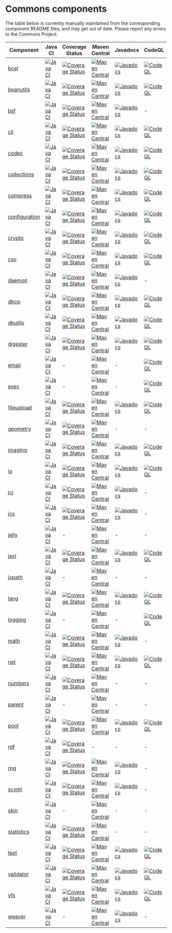 <!---
 Licensed to the Apache Software Foundation (ASF) under one or more
 contributor license agreements.  See the NOTICE file distributed with
 this work for additional information regarding copyright ownership.
 The ASF licenses this file to You under the Apache License, Version 2.0
 (the "License"); you may not use this file except in compliance with
 the License.  You may obtain a copy of the License at

      https://www.apache.org/licenses/LICENSE-2.0

 Unless required by applicable law or agreed to in writing, software
 distributed under the License is distributed on an "AS IS" BASIS,
 WITHOUT WARRANTIES OR CONDITIONS OF ANY KIND, either express or implied.
 See the License for the specific language governing permissions and
 limitations under the License.
-->
# Commons components

The table below is currently manually maintained from the corresponding component README files, and may get out of date. Please report any errors to the Commons Project.

| Component | Java CI | Coverage Status | Maven Central | Javadocs | CodeQL | OpenSSF Scorecard |
| ---       |     --- |      ---        |     ---       |     ---  |    --- |     ---           |
| [bcel](https://github.com/apache/commons-bcel)  | [![Java CI](https://github.com/apache/commons-bcel/actions/workflows/maven.yml/badge.svg)](https://github.com/apache/commons-bcel/actions/workflows/maven.yml) | [![Coverage Status](https://codecov.io/gh/apache/commons-bcel/branch/master/graph/badge.svg)](https://app.codecov.io/gh/apache/commons-bcel) | [![Maven Central](https://maven-badges.herokuapp.com/maven-central/org.apache.bcel/bcel/badge.svg?gav=true)](https://maven-badges.herokuapp.com/maven-central/org.apache.bcel/bcel/?gav=true) | [![Javadocs](https://javadoc.io/badge/org.apache.bcel/bcel/6.7.0.svg)](https://javadoc.io/doc/org.apache.bcel/bcel/6.7.0) | [![CodeQL](https://github.com/apache/commons-bcel/actions/workflows/codeql-analysis.yml/badge.svg)](https://github.com/apache/commons-bcel/actions/workflows/codeql-analysis.yml) | [![OpenSSF Scorecard](https://api.securityscorecards.dev/projects/github.com/apache/commons-bcel/badge)](https://api.securityscorecards.dev/projects/github.com/apache/commons-bcel) |
|[beanutils](https://github.com/apache/commons-beanutils)|[![Java CI](https://github.com/apache/commons-beanutils/actions/workflows/maven.yml/badge.svg)](https://github.com/apache/commons-beanutils/actions/workflows/maven.yml)|[![Coverage Status](https://codecov.io/gh/apache/commons-beanutils/branch/master/graph/badge.svg)](https://app.codecov.io/gh/apache/commons-beanutils/branch/master)|[![Maven Central](https://maven-badges.herokuapp.com/maven-central/commons-beanutils/commons-beanutils/badge.svg?gav=true)](https://maven-badges.herokuapp.com/maven-central/org.apache.commons/commons-beanutils2/?gav=true)|[![Javadocs](https://javadoc.io/badge/org.apache.commons/commons-beanutils2/2.0.0.svg)](https://javadoc.io/doc/org.apache.commons/commons-beanutils2/2.0.0)|[![CodeQL](https://github.com/apache/commons-beanutils/actions/workflows/codeql-analysis.yml/badge.svg)](https://github.com/apache/commons-beanutils/actions/workflows/codeql-analysis.yml)|-|
|[bsf](https://github.com/apache/commons-bsf)|[![Java CI](https://github.com/apache/commons-bsf/actions/workflows/maven.yml/badge.svg)](https://github.com/apache/commons-bsf/actions/workflows/maven.yml)|[![Coverage Status](https://coveralls.io/repos/apache/commons-bsf/badge.svg)](https://coveralls.io/r/apache/commons-bsf)|[![Maven Central](https://maven-badges.herokuapp.com/maven-central/bsf/bsf/badge.svg)](https://maven-badges.herokuapp.com/maven-central/bsf/bsf/)|[![Javadocs](https://javadoc.io/badge/bsf/bsf/2.5.0.svg)](https://javadoc.io/doc/bsf/bsf/2.5.0)|-|-|
|[cli](https://github.com/apache/commons-cli)|[![Java CI](https://github.com/apache/commons-cli/actions/workflows/maven.yml/badge.svg)](https://github.com/apache/commons-cli/actions/workflows/maven.yml)|[![Coverage Status](https://codecov.io/gh/apache/commons-cli/branch/master/graph/badge.svg)](https://app.codecov.io/gh/apache/commons-cli/branch/master)|[![Maven Central](https://maven-badges.herokuapp.com/maven-central/commons-cli/commons-cli/badge.svg?gav=true)](https://maven-badges.herokuapp.com/maven-central/commons-cli/commons-cli/?gav=true)|[![Javadocs](https://javadoc.io/badge/commons-cli/commons-cli/1.5.0.svg)](https://javadoc.io/doc/commons-cli/commons-cli/1.5.0)|[![CodeQL](https://github.com/apache/commons-cli/actions/workflows/codeql-analysis.yml/badge.svg)](https://github.com/apache/commons-cli/actions/workflows/codeql-analysis.yml)|-|
|[codec](https://github.com/apache/commons-codec)|[![Java CI](https://github.com/apache/commons-codec/actions/workflows/maven.yml/badge.svg)](https://github.com/apache/commons-codec/actions/workflows/maven.yml)|[![Coverage Status](https://codecov.io/gh/apache/commons-codec/branch/master/graph/badge.svg)](https://app.codecov.io/gh/apache/commons-codec)|[![Maven Central](https://maven-badges.herokuapp.com/maven-central/commons-codec/commons-codec/badge.svg?gav=true)](https://maven-badges.herokuapp.com/maven-central/commons-codec/commons-codec/?gav=true)|[![Javadocs](https://javadoc.io/badge/commons-codec/commons-codec/1.16.0.svg)](https://javadoc.io/doc/commons-codec/commons-codec/1.16.0)|[![CodeQL](https://github.com/apache/commons-codec/actions/workflows/codeql-analysis.yml/badge.svg)](https://github.com/apache/commons-codec/actions/workflows/codeql-analysis.yml)|[![OpenSSF Scorecard](https://api.securityscorecards.dev/projects/github.com/apache/commons-codec/badge)](https://api.securityscorecards.dev/projects/github.com/apache/commons-codec)|
|[collections](https://github.com/apache/commons-collections)|[![Java CI](https://github.com/apache/commons-collections/actions/workflows/maven.yml/badge.svg)](https://github.com/apache/commons-collections/actions/workflows/maven.yml)|[![Coverage Status](https://codecov.io/gh/apache/commons-collections/branch/master/graph/badge.svg)](https://app.codecov.io/gh/apache/commons-collections/branch/master)|[![Maven Central](https://maven-badges.herokuapp.com/maven-central/org.apache.commons/commons-collections4/badge.svg?gav=true)](https://maven-badges.herokuapp.com/maven-central/org.apache.commons/commons-collections4/?gav=true)|[![Javadocs](https://javadoc.io/badge/org.apache.commons/commons-collections4/4.4.svg)](https://javadoc.io/doc/org.apache.commons/commons-collections4/4.4)|[![CodeQL](https://github.com/apache/commons-collections/actions/workflows/codeql-analysis.yml/badge.svg)](https://github.com/apache/commons-collections/actions/workflows/codeql-analysis.yml)|-|
|[compress](https://github.com/apache/commons-compress)|[![Java CI](https://github.com/apache/commons-compress/actions/workflows/maven.yml/badge.svg)](https://github.com/apache/commons-compress/actions/workflows/maven.yml)|[![Coverage Status](https://codecov.io/gh/apache/commons-compress/branch/master/graph/badge.svg)](https://app.codecov.io/gh/apache/commons-compress)|[![Maven Central](https://maven-badges.herokuapp.com/maven-central/org.apache.commons/commons-compress/badge.svg?gav=true)](https://maven-badges.herokuapp.com/maven-central/org.apache.commons/commons-compress/?gav=true)|[![Javadocs](https://javadoc.io/badge/org.apache.commons/commons-compress/1.24.0.svg)](https://javadoc.io/doc/org.apache.commons/commons-compress/1.24.0)|[![CodeQL](https://github.com/apache/commons-compress/actions/workflows/codeql-analysis.yml/badge.svg)](https://github.com/apache/commons-compress/actions/workflows/codeql-analysis.yml)|[![OpenSSF Scorecard](https://api.securityscorecards.dev/projects/github.com/apache/commons-compress/badge)](https://api.securityscorecards.dev/projects/github.com/apache/commons-compress)|
|[configuration](https://github.com/apache/commons-configuration)|[![Java CI](https://github.com/apache/commons-configuration/actions/workflows/maven.yml/badge.svg)](https://github.com/apache/commons-configuration/actions/workflows/maven.yml)|[![Coverage Status](https://codecov.io/gh/apache/commons-configuration/branch/master/graph/badge.svg)](https://app.codecov.io/gh/apache/commons-configuration)|[![Maven Central](https://maven-badges.herokuapp.com/maven-central/org.apache.commons/commons-configuration2/badge.svg?gav=true)](https://maven-badges.herokuapp.com/maven-central/org.apache.commons/commons-configuration2/?gav=true)|[![Javadocs](https://javadoc.io/badge/org.apache.commons/commons-configuration2/2.9.0.svg)](https://javadoc.io/doc/org.apache.commons/commons-configuration2/2.9.0)|[![CodeQL](https://github.com/apache/commons-configuration/actions/workflows/codeql-analysis.yml/badge.svg)](https://github.com/apache/commons-configuration/actions/workflows/codeql-analysis.yml)|[![OpenSSF Scorecard](https://api.securityscorecards.dev/projects/github.com/apache/commons-configuration/badge)](https://api.securityscorecards.dev/projects/github.com/apache/commons-configuration)|
|[crypto](https://github.com/apache/commons-crypto)|[![Java CI](https://github.com/apache/commons-crypto/actions/workflows/maven.yml/badge.svg)](https://github.com/apache/commons-crypto/actions/workflows/maven.yml)|[![Coverage Status](https://codecov.io/gh/apache/commons-crypto/branch/master/graph/badge.svg)](https://app.codecov.io/gh/apache/commons-crypto)|[![Maven Central](https://maven-badges.herokuapp.com/maven-central/org.apache.commons/commons-crypto/badge.svg?gav=true)](https://maven-badges.herokuapp.com/maven-central/org.apache.commons/commons-crypto/?gav=true)|[![Javadocs](https://javadoc.io/badge/org.apache.commons/commons-crypto/1.2.0.svg)](https://javadoc.io/doc/org.apache.commons/commons-crypto/1.2.0)|[![CodeQL](https://github.com/apache/commons-crypto/actions/workflows/codeql-analysis.yml/badge.svg)](https://github.com/apache/commons-crypto/actions/workflows/codeql-analysis.yml)|[![OpenSSF Scorecard](https://api.securityscorecards.dev/projects/github.com/apache/commons-crypto/badge)](https://api.securityscorecards.dev/projects/github.com/apache/commons-crypto)|
|[csv](https://github.com/apache/commons-csv)|[![Java CI](https://github.com/apache/commons-csv/actions/workflows/maven.yml/badge.svg)](https://github.com/apache/commons-csv/actions/workflows/maven.yml)|[![Coverage Status](https://codecov.io/gh/apache/commons-csv/branch/master/graph/badge.svg)](https://app.codecov.io/gh/apache/commons-csv)|[![Maven Central](https://maven-badges.herokuapp.com/maven-central/org.apache.commons/commons-csv/badge.svg?gav=true)](https://maven-badges.herokuapp.com/maven-central/org.apache.commons/commons-csv/?gav=true)|[![Javadocs](https://javadoc.io/badge/org.apache.commons/commons-csv/1.10.0.svg)](https://javadoc.io/doc/org.apache.commons/commons-csv/1.10.0)|[![CodeQL](https://github.com/apache/commons-csv/actions/workflows/codeql-analysis.yml/badge.svg)](https://github.com/apache/commons-csv/actions/workflows/codeql-analysis.yml)|[![OpenSSF Scorecard](https://api.securityscorecards.dev/projects/github.com/apache/commons-csv/badge)](https://api.securityscorecards.dev/projects/github.com/apache/commons-csv)|
|[daemon](https://github.com/apache/commons-daemon)|[![Java CI](https://github.com/apache/commons-daemon/actions/workflows/maven.yml/badge.svg)](https://github.com/apache/commons-daemon/actions/workflows/maven.yml)|[![Coverage Status](https://codecov.io/gh/apache/commons-daemon/branch/master/graph/badge.svg)](https://app.codecov.io/gh/apache/commons-daemon)|[![Maven Central](https://maven-badges.herokuapp.com/maven-central/commons-daemon/commons-daemon/badge.svg)](https://maven-badges.herokuapp.com/maven-central/commons-daemon/commons-daemon/)|[![Javadocs](https://javadoc.io/badge/commons-daemon/commons-daemon/1.3.3.svg)](https://javadoc.io/doc/commons-daemon/commons-daemon/1.3.3)|-|-|
|[dbcp](https://github.com/apache/commons-dbcp)|[![Java CI](https://github.com/apache/commons-dbcp/actions/workflows/maven.yml/badge.svg)](https://github.com/apache/commons-dbcp/actions/workflows/maven.yml)|[![Coverage Status](https://codecov.io/gh/apache/commons-dbcp/branch/master/graph/badge.svg)](https://app.codecov.io/gh/apache/commons-dbcp)|[![Maven Central](https://maven-badges.herokuapp.com/maven-central/org.apache.commons/commons-dbcp2/badge.svg?gav=true)](https://maven-badges.herokuapp.com/maven-central/org.apache.commons/commons-dbcp2/?gav=true)|[![Javadocs](https://javadoc.io/badge/org.apache.commons/commons-dbcp2/2.10.0.svg)](https://javadoc.io/doc/org.apache.commons/commons-dbcp2/2.10.0)|[![CodeQL](https://github.com/apache/commons-dbcp/actions/workflows/codeql-analysis.yml/badge.svg)](https://github.com/apache/commons-dbcp/actions/workflows/codeql-analysis.yml)|[![OpenSSF Scorecard](https://api.securityscorecards.dev/projects/github.com/apache/commons-dbcp/badge)](https://api.securityscorecards.dev/projects/github.com/apache/commons-dbcp)|
|[dbutils](https://github.com/apache/commons-dbutils)|[![Java CI](https://github.com/apache/commons-dbutils/actions/workflows/maven.yml/badge.svg)](https://github.com/apache/commons-dbutils/actions/workflows/maven.yml)|[![Coverage Status](https://codecov.io/gh/apache/commons-dbutils/branch/master/graph/badge.svg)](https://app.codecov.io/gh/apache/commons-dbutils)|[![Maven Central](https://maven-badges.herokuapp.com/maven-central/commons-dbutils/commons-dbutils/badge.svg?gav=true)](https://maven-badges.herokuapp.com/maven-central/commons-dbutils/commons-dbutils/?gav=true)|[![Javadocs](https://javadoc.io/badge/commons-dbutils/commons-dbutils/1.8.1.svg)](https://javadoc.io/doc/commons-dbutils/commons-dbutils/1.8.1)|[![CodeQL](https://github.com/apache/commons-dbutils/actions/workflows/codeql-analysis.yml/badge.svg)](https://github.com/apache/commons-dbutils/actions/workflows/codeql-analysis.yml)|[![OpenSSF Scorecard](https://api.securityscorecards.dev/projects/github.com/apache/commons-dbutils/badge)](https://api.securityscorecards.dev/projects/github.com/apache/commons-dbutils)|
|[digester](https://github.com/apache/commons-digester)|[![Java CI](https://github.com/apache/commons-digester/actions/workflows/maven.yml/badge.svg)](https://github.com/apache/commons-digester/actions/workflows/maven.yml)|[![Coverage Status](https://codecov.io/gh/apache/commons-digester/branch/master/graph/badge.svg)](https://app.codecov.io/gh/apache/commons-digester)|[![Maven Central](https://maven-badges.herokuapp.com/maven-central/org.apache.commons/commons-digester3/badge.svg?gav=true)](https://maven-badges.herokuapp.com/maven-central/org.apache.commons/commons-digester3/?gav=true)|[![Javadocs](https://javadoc.io/badge/org.apache.commons/commons-digester3-parent/3.3.svg)](https://javadoc.io/doc/org.apache.commons/commons-digester3-parent/3.3)|[![CodeQL](https://github.com/apache/commons-digester/actions/workflows/codeql-analysis.yml/badge.svg)](https://github.com/apache/commons-digester/actions/workflows/codeql-analysis.yml)|[![OpenSSF Scorecard](https://api.securityscorecards.dev/projects/github.com/apache/commons-digester/badge)](https://api.securityscorecards.dev/projects/github.com/apache/commons-digester)|
|[email](https://github.com/apache/commons-email)|[![Java CI](https://github.com/apache/commons-email/actions/workflows/maven.yml/badge.svg)](https://github.com/apache/commons-email/actions/workflows/maven.yml)|-|[![Maven Central](https://maven-badges.herokuapp.com/maven-central/org.apache.commons/commons-email/badge.svg?gav=true)](https://maven-badges.herokuapp.com/maven-central/org.apache.commons/commons-email/?gav=true)|-|[![CodeQL](https://github.com/apache/commons-email/actions/workflows/codeql-analysis.yml/badge.svg)](https://github.com/apache/commons-email/actions/workflows/codeql-analysis.yml)|-|
|[exec](https://github.com/apache/commons-exec)|[![Java CI](https://github.com/apache/commons-exec/actions/workflows/maven.yml/badge.svg)](https://github.com/apache/commons-exec/actions/workflows/maven.yml)|-|[![Maven Central](https://maven-badges.herokuapp.com/maven-central/org.apache.commons/commons-exec/badge.svg?gav=true)](https://maven-badges.herokuapp.com/maven-central/org.apache.commons/commons-exec/?gav=true)|-|[![CodeQL](https://github.com/apache/commons-exec/actions/workflows/codeql-analysis.yml/badge.svg)](https://github.com/apache/commons-exec/actions/workflows/codeql-analysis.yml)|-|
|[fileupload](https://github.com/apache/commons-fileupload)|[![Java CI](https://github.com/apache/commons-fileupload/actions/workflows/maven.yml/badge.svg)](https://github.com/apache/commons-fileupload/actions/workflows/maven.yml)|[![Coverage Status](https://codecov.io/gh/apache/commons-fileupload/branch/master/graph/badge.svg)](https://app.codecov.io/gh/apache/commons-fileupload)|[![Maven Central](https://maven-badges.herokuapp.com/maven-central/org.apache.commons/commons-fileupload2/badge.svg?gav=true)](https://maven-badges.herokuapp.com/maven-central/org.apache.commons/commons-fileupload2/?gav=true)|[![Javadocs](https://javadoc.io/badge/org.apache.commons/commons-fileupload2/2.0.0-M1.svg)](https://javadoc.io/doc/org.apache.commons/commons-fileupload2/2.0.0-M1)|[![CodeQL](https://github.com/apache/commons-fileupload/actions/workflows/codeql-analysis.yml/badge.svg)](https://github.com/apache/commons-fileupload/actions/workflows/codeql-analysis.yml)|[![OpenSSF Scorecard](https://api.securityscorecards.dev/projects/github.com/apache/commons-fileupload/badge)](https://api.securityscorecards.dev/projects/github.com/apache/commons-fileupload)|
|[geometry](https://github.com/apache/commons-geometry)|[![Java CI](https://github.com/apache/commons-geometry/actions/workflows/maven.yml/badge.svg)](https://github.com/apache/commons-geometry/actions/workflows/maven.yml)|[![Coverage Status](https://codecov.io/gh/apache/commons-geometry/branch/master/graph/badge.svg)](https://app.codecov.io/gh/apache/commons-geometry)|[![Maven Central](https://maven-badges.herokuapp.com/maven-central/org.apache.commons/commons-geometry-spherical/badge.svg)](https://maven-badges.herokuapp.com/maven-central/org.apache.commons/commons-geometry-spherical/)|-|-|-|
|[imaging](https://github.com/apache/commons-imaging)|[![Java CI](https://github.com/apache/commons-imaging/actions/workflows/maven.yml/badge.svg)](https://github.com/apache/commons-imaging/actions/workflows/maven.yml)|[![Coverage Status](https://codecov.io/gh/apache/commons-imaging/branch/master/graph/badge.svg)](https://app.codecov.io/gh/apache/commons-imaging/branch/master)|[![Maven Central](https://maven-badges.herokuapp.com/maven-central/org.apache.commons/commons-imaging/badge.svg?gav=true)](https://maven-badges.herokuapp.com/maven-central/org.apache.commons/commons-imaging/?gav=true)|[![Javadocs](https://javadoc.io/badge/org.apache.commons/commons-imaging/1.0-alpha3.svg)](https://javadoc.io/doc/org.apache.commons/commons-imaging/1.0-alpha3)|[![CodeQL](https://github.com/apache/commons-imaging/actions/workflows/codeql-analysis.yml/badge.svg)](https://github.com/apache/commons-imaging/actions/workflows/codeql-analysis.yml)|[![OpenSSF Scorecard](https://api.securityscorecards.dev/projects/github.com/apache/commons-imaging/badge)](https://api.securityscorecards.dev/projects/github.com/apache/commons-imaging)|
|[io](https://github.com/apache/commons-io)|[![Java CI](https://github.com/apache/commons-io/actions/workflows/maven.yml/badge.svg)](https://github.com/apache/commons-io/actions/workflows/maven.yml)|[![Coverage Status](https://codecov.io/gh/apache/commons-io/branch/master/graph/badge.svg)](https://app.codecov.io/gh/apache/commons-io)|[![Maven Central](https://maven-badges.herokuapp.com/maven-central/commons-io/commons-io/badge.svg?gav=true)](https://maven-badges.herokuapp.com/maven-central/commons-io/commons-io/?gav=true)|[![Javadocs](https://javadoc.io/badge/commons-io/commons-io/2.15.0.svg)](https://javadoc.io/doc/commons-io/commons-io/2.15.0)|[![CodeQL](https://github.com/apache/commons-io/actions/workflows/codeql-analysis.yml/badge.svg)](https://github.com/apache/commons-io/actions/workflows/codeql-analysis.yml)|[![OpenSSF Scorecard](https://api.securityscorecards.dev/projects/github.com/apache/commons-io/badge)](https://api.securityscorecards.dev/projects/github.com/apache/commons-io)|
|[jci](https://github.com/apache/commons-jci)|[![Java CI](https://github.com/apache/commons-jci/actions/workflows/maven.yml/badge.svg)](https://github.com/apache/commons-jci/actions/workflows/maven.yml)|[![Coverage Status](https://coveralls.io/repos/apache/commons-jci/badge.svg)](https://coveralls.io/r/apache/commons-jci)|[![Maven Central](https://maven-badges.herokuapp.com/maven-central/org.apache.commons/commons-jci/badge.svg)](https://maven-badges.herokuapp.com/maven-central/org.apache.commons/commons-jci/)|[![Javadocs](https://javadoc.io/badge/org.apache.commons/commons-jci2/2.0.svg)](https://javadoc.io/doc/org.apache.commons/commons-jci2/2.0)|-|-|
|[jcs](https://github.com/apache/commons-jcs)|[![Java CI](https://github.com/apache/commons-jcs/actions/workflows/maven.yml/badge.svg)](https://github.com/apache/commons-jcs/actions/workflows/maven.yml)|[![Coverage Status](https://codecov.io/gh/apache/commons-jcs/branch/master/graph/badge.svg)](https://app.codecov.io/gh/apache/commons-jcs)|[![Maven Central](https://maven-badges.herokuapp.com/maven-central/org.apache.commons/commons-jcs3/badge.svg?gav=true)](https://maven-badges.herokuapp.com/maven-central/org.apache.commons/commons-jcs3/?gav=true)|[![Javadocs](https://javadoc.io/badge/org.apache.commons/commons-jcs3/3.1.svg)](https://javadoc.io/doc/org.apache.commons/commons-jcs3/3.1)|-|-|
|[jelly](https://github.com/apache/commons-jelly)|[![Java CI](https://github.com/apache/commons-jelly/actions/workflows/maven.yml/badge.svg)](https://github.com/apache/commons-jelly/actions/workflows/maven.yml)|-|[![Maven Central](https://maven-badges.herokuapp.com/maven-central/commons-jelly/commons-jelly/badge.svg)](https://maven-badges.herokuapp.com/maven-central/commons-jelly/commons-jelly/)|-|-|-|
|[jexl](https://github.com/apache/commons-jexl)|[![Java CI](https://github.com/apache/commons-jexl/actions/workflows/maven.yml/badge.svg)](https://github.com/apache/commons-jexl/actions/workflows/maven.yml)|[![Coverage Status](https://codecov.io/gh/apache/commons-jexl/branch/master/graph/badge.svg)](https://app.codecov.io/gh/apache/commons-jexl)|[![Maven Central](https://maven-badges.herokuapp.com/maven-central/org.apache.commons/commons-jexl3/badge.svg?gav=true)](https://maven-badges.herokuapp.com/maven-central/org.apache.commons/commons-jexl3/?gav=true)|[![Javadocs](https://javadoc.io/badge/org.apache.commons/commons-jexl3/3.2.svg)](https://javadoc.io/doc/org.apache.commons/commons-jexl3/3.2)|[![CodeQL](https://github.com/apache/commons-jexl/actions/workflows/codeql-analysis.yml/badge.svg)](https://github.com/apache/commons-jexl/actions/workflows/codeql-analysis.yml)|-|
|[jxpath](https://github.com/apache/commons-jxpath)|[![Java CI](https://github.com/apache/commons-jxpath/actions/workflows/maven.yml/badge.svg)](https://github.com/apache/commons-jxpath/actions/workflows/maven.yml)|-|[![Maven Central](https://maven-badges.herokuapp.com/maven-central/commons-jxpath/commons-jxpath/badge.svg)](https://maven-badges.herokuapp.com/maven-central/commons-jxpath/commons-jxpath/)|-|-|-|
|[lang](https://github.com/apache/commons-lang)|[![Java CI](https://github.com/apache/commons-lang/actions/workflows/maven.yml/badge.svg)](https://github.com/apache/commons-lang/actions/workflows/maven.yml)|[![Coverage Status](https://codecov.io/gh/apache/commons-lang/branch/master/graph/badge.svg)](https://app.codecov.io/gh/apache/commons-lang)|[![Maven Central](https://maven-badges.herokuapp.com/maven-central/org.apache.commons/commons-lang3/badge.svg?gav=true)](https://maven-badges.herokuapp.com/maven-central/org.apache.commons/commons-lang3/?gav=true)|[![Javadocs](https://javadoc.io/badge/org.apache.commons/commons-lang3/3.13.0.svg)](https://javadoc.io/doc/org.apache.commons/commons-lang3/3.13.0)|[![CodeQL](https://github.com/apache/commons-lang/actions/workflows/codeql-analysis.yml/badge.svg)](https://github.com/apache/commons-lang/actions/workflows/codeql-analysis.yml)|[![OpenSSF Scorecard](https://api.securityscorecards.dev/projects/github.com/apache/commons-lang/badge)](https://api.securityscorecards.dev/projects/github.com/apache/commons-lang)|
|[logging](https://github.com/apache/commons-logging)|[![Java CI](https://github.com/apache/commons-logging/actions/workflows/maven.yml/badge.svg)](https://github.com/apache/commons-logging/actions/workflows/maven.yml)|-|[![Maven Central](https://maven-badges.herokuapp.com/maven-central/commons-logging/commons-logging/badge.svg?gav=true)](https://maven-badges.herokuapp.com/maven-central/commons-logging/commons-logging/?gav=true)|-|[![CodeQL](https://github.com/apache/commons-logging/actions/workflows/codeql-analysis.yml/badge.svg)](https://github.com/apache/commons-logging/actions/workflows/codeql-analysis.yml)|-|
|[math](https://github.com/apache/commons-math)|[![Java CI](https://github.com/apache/commons-math/actions/workflows/maven.yml/badge.svg)](https://github.com/apache/commons-math/actions/workflows/maven.yml)|[![Coverage Status](https://codecov.io/gh/apache/commons-math/branch/master/graph/badge.svg)](https://app.codecov.io/gh/apache/commons-math)|[![Maven Central](https://maven-badges.herokuapp.com/maven-central/org.apache.commons/commons-math4-parent/badge.svg)](https://maven-badges.herokuapp.com/maven-central/org.apache.commons/commons-math4-parent/)|[![Javadocs](https://javadoc.io/badge/org.apache.commons/commons-math4-parent/4.0.svg)](https://javadoc.io/doc/org.apache.commons/commons-math4-parent/4.0)|-|-|
|[net](https://github.com/apache/commons-net)|[![Java CI](https://github.com/apache/commons-net/actions/workflows/maven.yml/badge.svg)](https://github.com/apache/commons-net/actions/workflows/maven.yml)|[![Coverage Status](https://codecov.io/gh/apache/commons-net/branch/master/graph/badge.svg)](https://app.codecov.io/gh/apache/commons-net)|[![Maven Central](https://maven-badges.herokuapp.com/maven-central/commons-net/commons-net/badge.svg?gav=true)](https://maven-badges.herokuapp.com/maven-central/commons-net/commons-net/?gav=true)|[![Javadocs](https://javadoc.io/badge/commons-net/commons-net/3.10.0.svg)](https://javadoc.io/doc/commons-net/commons-net/3.10.0)|[![CodeQL](https://github.com/apache/commons-net/actions/workflows/codeql-analysis.yml/badge.svg)](https://github.com/apache/commons-net/actions/workflows/codeql-analysis.yml)|[![OpenSSF Scorecard](https://api.securityscorecards.dev/projects/github.com/apache/commons-net/badge)](https://api.securityscorecards.dev/projects/github.com/apache/commons-net)|
|[numbers](https://github.com/apache/commons-numbers)|[![Java CI](https://github.com/apache/commons-numbers/actions/workflows/maven.yml/badge.svg)](https://github.com/apache/commons-numbers/actions/workflows/maven.yml)|[![Coverage Status](https://codecov.io/gh/apache/commons-numbers/branch/master/graph/badge.svg)](https://app.codecov.io/gh/apache/commons-numbers)|[![Maven Central](https://maven-badges.herokuapp.com/maven-central/org.apache.commons/commons-numbers-parent/badge.svg)](https://maven-badges.herokuapp.com/maven-central/org.apache.commons/commons-numbers-parent/)|-|-|-|
|[parent](https://github.com/apache/commons-parent)|[![Java CI](https://github.com/apache/commons-parent/actions/workflows/maven.yml/badge.svg)](https://github.com/apache/commons-parent/actions/workflows/maven.yml)|-|[![Maven Central](https://maven-badges.herokuapp.com/maven-central/org.apache.commons/commons-parent/badge.svg?gav=true)](https://maven-badges.herokuapp.com/maven-central/org.apache.commons/commons-parent/?gav=true)|-|-|[![OpenSSF Scorecard](https://api.securityscorecards.dev/projects/github.com/apache/commons-parent/badge)](https://api.securityscorecards.dev/projects/github.com/apache/commons-parent)|
|[pool](https://github.com/apache/commons-pool)|[![Java CI](https://github.com/apache/commons-pool/actions/workflows/maven.yml/badge.svg)](https://github.com/apache/commons-pool/actions/workflows/maven.yml)|[![Coverage Status](https://codecov.io/gh/apache/commons-pool/branch/master/graph/badge.svg)](https://app.codecov.io/gh/apache/commons-pool)|[![Maven Central](https://maven-badges.herokuapp.com/maven-central/org.apache.commons/commons-pool2/badge.svg?gav=true)](https://maven-badges.herokuapp.com/maven-central/org.apache.commons/commons-pool2/?gav=true)|[![Javadocs](https://javadoc.io/badge/org.apache.commons/commons-pool2/2.12.0.svg)](https://javadoc.io/doc/org.apache.commons/commons-pool2/2.12.0)|[![CodeQL](https://github.com/apache/commons-pool/actions/workflows/codeql-analysis.yml/badge.svg)](https://github.com/apache/commons-pool/actions/workflows/codeql-analysis.yml)|[![OpenSSF Scorecard](https://api.securityscorecards.dev/projects/github.com/apache/commons-pool/badge)](https://api.securityscorecards.dev/projects/github.com/apache/commons-pool)|
|[rdf](https://github.com/apache/commons-rdf)|[![Java CI](https://github.com/apache/commons-rdf/actions/workflows/maven.yml/badge.svg)](https://github.com/apache/commons-rdf/actions/workflows/maven.yml)|[![Coverage Status](https://codecov.io/gh/apache/commons-rdf/branch/master/graph/badge.svg)](https://app.codecov.io/gh/apache/commons-rdf)|-|-|-|-|
|[rng](https://github.com/apache/commons-rng)|[![Java CI](https://github.com/apache/commons-rng/actions/workflows/maven.yml/badge.svg)](https://github.com/apache/commons-rng/actions/workflows/maven.yml)|[![Coverage Status](https://codecov.io/gh/apache/commons-rng/branch/master/graph/badge.svg)](https://app.codecov.io/gh/apache/commons-rng)|[![Maven Central](https://maven-badges.herokuapp.com/maven-central/org.apache.commons/commons-rng-simple/badge.svg)](https://maven-badges.herokuapp.com/maven-central/org.apache.commons/commons-rng-simple/)|[![Javadocs](https://javadoc.io/badge/org.apache.commons/commons-rng-simple/1.5.svg)](https://javadoc.io/doc/org.apache.commons/commons-rng-simple/1.5)|-|-|
|[scxml](https://github.com/apache/commons-scxml)|[![Java CI](https://github.com/apache/commons-scxml/actions/workflows/maven.yml/badge.svg)](https://github.com/apache/commons-scxml/actions/workflows/maven.yml)|[![Coverage Status](https://coveralls.io/repos/apache/commons-scxml2/badge.svg)](https://coveralls.io/r/apache/commons-scxml2)|[![Maven Central](https://maven-badges.herokuapp.com/maven-central/commons-scxml/commons-scxml/badge.svg)](https://maven-badges.herokuapp.com/maven-central/commons-scxml/commons-scxml/)|[![Javadocs](https://javadoc.io/badge/org.apache.commons/commons-scxml2/2.0-alpha-1.svg)](https://javadoc.io/doc/org.apache.commons/commons-scxml2/2.0-alpha-1)|-|-|
|[skin](https://github.com/apache/commons-skin)|[![Java CI](https://github.com/apache/commons-skin/actions/workflows/maven.yml/badge.svg)](https://github.com/apache/commons-skin/actions/workflows/maven.yml)|-|[![Maven Central](https://maven-badges.herokuapp.com/maven-central/org.apache.commons/commons-skin/badge.svg)](https://maven-badges.herokuapp.com/maven-central/org.apache.commons/commons-skin/)|-|-|-|
|[statistics](https://github.com/apache/commons-statistics)|[![Java CI](https://github.com/apache/commons-statistics/actions/workflows/maven.yml/badge.svg)](https://github.com/apache/commons-statistics/actions/workflows/maven.yml)|[![Coverage Status](https://codecov.io/gh/apache/commons-statistics/branch/master/graph/badge.svg)](https://app.codecov.io/gh/apache/commons-statistics)|[![Maven Central](https://maven-badges.herokuapp.com/maven-central/org.apache.commons/commons-statistics-distribution/badge.svg)](https://maven-badges.herokuapp.com/maven-central/org.apache.commons/commons-statistics-distribution/)|-|-|-|
|[text](https://github.com/apache/commons-text)|[![Java CI](https://github.com/apache/commons-text/actions/workflows/maven.yml/badge.svg)](https://github.com/apache/commons-text/actions/workflows/maven.yml)|[![Coverage Status](https://codecov.io/gh/apache/commons-text/branch/master/graph/badge.svg)](https://app.codecov.io/gh/apache/commons-text)|[![Maven Central](https://maven-badges.herokuapp.com/maven-central/org.apache.commons/commons-text/badge.svg?gav=true)](https://maven-badges.herokuapp.com/maven-central/org.apache.commons/commons-text/?gav=true)|[![Javadocs](https://javadoc.io/badge/org.apache.commons/commons-text/1.10.0.svg)](https://javadoc.io/doc/org.apache.commons/commons-text/1.10.0)|[![CodeQL](https://github.com/apache/commons-text/actions/workflows/codeql-analysis.yml/badge.svg)](https://github.com/apache/commons-text/actions/workflows/codeql-analysis.yml)|-|
|[validator](https://github.com/apache/commons-validator)|[![Java CI](https://github.com/apache/commons-validator/actions/workflows/maven.yml/badge.svg)](https://github.com/apache/commons-validator/actions/workflows/maven.yml)|[![Coverage Status](https://codecov.io/gh/apache/commons-validator/branch/master/graph/badge.svg)](https://app.codecov.io/gh/apache/commons-validator)|[![Maven Central](https://maven-badges.herokuapp.com/maven-central/commons-validator/commons-validator/badge.svg?gav=true)](https://maven-badges.herokuapp.com/maven-central/commons-validator/commons-validator/?gav=true)|[![Javadocs](https://javadoc.io/badge/commons-validator/commons-validator/1.7.svg)](https://javadoc.io/doc/commons-validator/commons-validator/1.7)|[![CodeQL](https://github.com/apache/commons-validator/actions/workflows/codeql-analysis.yml/badge.svg)](https://github.com/apache/commons-validator/actions/workflows/codeql-analysis.yml)|-|
|[vfs](https://github.com/apache/commons-vfs)|[![Java CI](https://github.com/apache/commons-vfs/actions/workflows/maven.yml/badge.svg)](https://github.com/apache/commons-vfs/actions/workflows/maven.yml)|[![Coverage Status](https://codecov.io/gh/apache/commons-vfs/branch/master/graph/badge.svg)](https://app.codecov.io/gh/apache/commons-vfs)|[![Maven Central](https://maven-badges.herokuapp.com/maven-central/org.apache.commons/commons-vfs2/badge.svg?gav=true)](https://maven-badges.herokuapp.com/maven-central/org.apache.commons/commons-vfs2/?gav=true)|[![Javadocs](https://javadoc.io/badge/org.apache.commons/commons-vfs2/2.9.0.svg)](https://javadoc.io/doc/org.apache.commons/commons-vfs2/2.9.0)|[![CodeQL](https://github.com/apache/commons-vfs/actions/workflows/codeql-analysis.yml/badge.svg)](https://github.com/apache/commons-vfs/actions/workflows/codeql-analysis.yml)|[![OpenSSF Scorecard](https://api.securityscorecards.dev/projects/github.com/apache/commons-vfs/badge)](https://api.securityscorecards.dev/projects/github.com/apache/commons-vfs)|
|[weaver](https://github.com/apache/commons-weaver)|[![Java CI](https://github.com/apache/commons-weaver/actions/workflows/maven.yml/badge.svg)](https://github.com/apache/commons-weaver/actions/workflows/maven.yml)|-|[![Maven Central](https://maven-badges.herokuapp.com/maven-central/org.apache.commons/commons-weaver-base/badge.svg?gav=true)](https://maven-badges.herokuapp.com/maven-central/org.apache.commons/commons-weaver-base/?gav=true)|[![Javadocs](https://javadoc.io/badge/org.apache.commons/commons-weaver-base/2.0.svg)](https://javadoc.io/doc/org.apache.commons/commons-weaver-base/2.0)|-|-|
